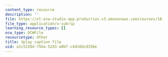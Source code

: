 ```yaml
---
content_type: resource
description: ''
file: https://ol-ocw-studio-app-production.s3.amazonaws.com/courses/18-01sc-single-variable-calculus-fall-2010/a1c5220d75ba5243a0bfc4d18dcd336e_D7nf7pKddwM.vtt
file_type: application/x-subrip
learning_resource_types: []
ocw_type: OCWFile
resourcetype: Other
title: 3play caption file
uid: a1c5220d-75ba-5243-a0bf-c4d18dcd336e
---
```

